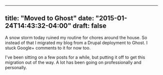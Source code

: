 
---
title: "Moved to Ghost"
date: "2015-01-24T14:43:32-04:00"
draft: false
---

A snow storm today ruined my routine for chores around the house. So instead of that I migrated my blog from a Drupal deployment to Ghost. I stuck Google+ comments to it for now too.

I've been sitting on a few posts for a while, but putting it off to get this migration out of the way. A lot has been going on professionally and personally.
